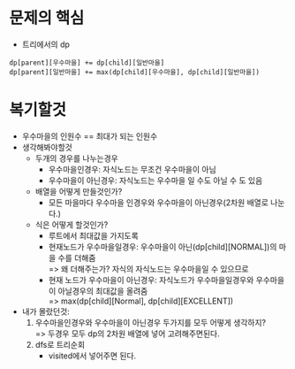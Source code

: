 # 문제의 핵심
- 트리에서의 dp
```
dp[parent][우수마을] += dp[child][일반마을]
dp[parent][일반마을] += max(dp[child][우수마을], dp[child][일반마을])
```
# 복기할것
- 우수마을의 인원수 == 최대가 되는 인원수
- 생각해봐야할것
    - 두개의 경우를 나누는경우
        - 우수마을인경우: 자식노드는 무조건 우수마을이 아님
        - 우수마을이 아닌경우: 자식노드는 우수마을 일 수도 아닐 수 도 있음
    - 배열을 어떻게 만들것인가?
        - 모든 마을마다 우수마을 인경우와 우수마을이 아닌경우(2차원 배열로 나눈다.)
    - 식은 어떻게 할것인가?
        - 루트에서 최대값을 가지도록
        - 현재노드가 우수마을일경우: 우수마을이 아닌(dp[child][NORMAL])의 마을 수를 더해줌 \
            => 왜 더해주는가? 자식의 자식노드는 우수마을일 수 있으므로 
        - 현재 노드가 우수마을이 아닌경우: 자식노드가 우수마을일경우와 우수마을이 아닐경우의 최대값을 올려줌 \
            => max(dp[child][Normal], dp[child][EXCELLENT])
- 내가 몰랐던것:
    1. 우수마을인경우와 우수마을이 아닌경우 두가지를 모두 어떻게 생각하지? \
        => 두경우 모두 dp의 2차원 배열에 넣어 고려해주면된다.
    2. dfs로 트리순회
        - visited에서 넣어주면 된다.
